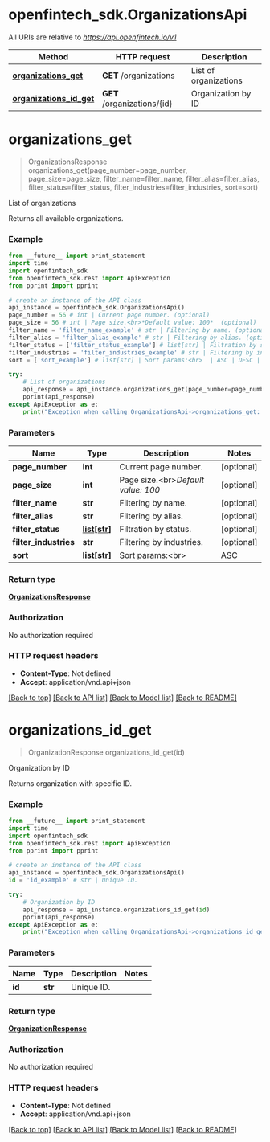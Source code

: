 # openfintech_sdk.OrganizationsApi

All URIs are relative to *https://api.openfintech.io/v1*

Method | HTTP request | Description
------------- | ------------- | -------------
[**organizations_get**](OrganizationsApi.md#organizations_get) | **GET** /organizations | List of organizations
[**organizations_id_get**](OrganizationsApi.md#organizations_id_get) | **GET** /organizations/{id} | Organization by ID


# **organizations_get**
> OrganizationsResponse organizations_get(page_number=page_number, page_size=page_size, filter_name=filter_name, filter_alias=filter_alias, filter_status=filter_status, filter_industries=filter_industries, sort=sort)

List of organizations

Returns all available organizations. 

### Example 
```python
from __future__ import print_statement
import time
import openfintech_sdk
from openfintech_sdk.rest import ApiException
from pprint import pprint

# create an instance of the API class
api_instance = openfintech_sdk.OrganizationsApi()
page_number = 56 # int | Current page number. (optional)
page_size = 56 # int | Page size.<br>*Default value: 100*  (optional)
filter_name = 'filter_name_example' # str | Filtering by name. (optional)
filter_alias = 'filter_alias_example' # str | Filtering by alias. (optional)
filter_status = ['filter_status_example'] # list[str] | Filtration by status. (optional)
filter_industries = 'filter_industries_example' # str | Filtering by industries. (optional)
sort = ['sort_example'] # list[str] | Sort params:<br>  | ASC | DESC | |-----|------| | name | -name | | alias | -alias | | status | -status | | description | -description |  (optional)

try: 
    # List of organizations
    api_response = api_instance.organizations_get(page_number=page_number, page_size=page_size, filter_name=filter_name, filter_alias=filter_alias, filter_status=filter_status, filter_industries=filter_industries, sort=sort)
    pprint(api_response)
except ApiException as e:
    print("Exception when calling OrganizationsApi->organizations_get: %s\n" % e)
```

### Parameters

Name | Type | Description  | Notes
------------- | ------------- | ------------- | -------------
 **page_number** | **int**| Current page number. | [optional] 
 **page_size** | **int**| Page size.&lt;br&gt;*Default value: 100*  | [optional] 
 **filter_name** | **str**| Filtering by name. | [optional] 
 **filter_alias** | **str**| Filtering by alias. | [optional] 
 **filter_status** | [**list[str]**](str.md)| Filtration by status. | [optional] 
 **filter_industries** | **str**| Filtering by industries. | [optional] 
 **sort** | [**list[str]**](str.md)| Sort params:&lt;br&gt;  | ASC | DESC | |-----|------| | name | -name | | alias | -alias | | status | -status | | description | -description |  | [optional] 

### Return type

[**OrganizationsResponse**](OrganizationsResponse.md)

### Authorization

No authorization required

### HTTP request headers

 - **Content-Type**: Not defined
 - **Accept**: application/vnd.api+json

[[Back to top]](#) [[Back to API list]](../README.md#documentation-for-api-endpoints) [[Back to Model list]](../README.md#documentation-for-models) [[Back to README]](../README.md)

# **organizations_id_get**
> OrganizationResponse organizations_id_get(id)

Organization by ID

Returns organization with specific ID. 

### Example 
```python
from __future__ import print_statement
import time
import openfintech_sdk
from openfintech_sdk.rest import ApiException
from pprint import pprint

# create an instance of the API class
api_instance = openfintech_sdk.OrganizationsApi()
id = 'id_example' # str | Unique ID.

try: 
    # Organization by ID
    api_response = api_instance.organizations_id_get(id)
    pprint(api_response)
except ApiException as e:
    print("Exception when calling OrganizationsApi->organizations_id_get: %s\n" % e)
```

### Parameters

Name | Type | Description  | Notes
------------- | ------------- | ------------- | -------------
 **id** | **str**| Unique ID. | 

### Return type

[**OrganizationResponse**](OrganizationResponse.md)

### Authorization

No authorization required

### HTTP request headers

 - **Content-Type**: Not defined
 - **Accept**: application/vnd.api+json

[[Back to top]](#) [[Back to API list]](../README.md#documentation-for-api-endpoints) [[Back to Model list]](../README.md#documentation-for-models) [[Back to README]](../README.md)

